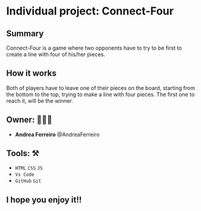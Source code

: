# Individual project: Connect-Four

## Summary
Connect-Four is a game where two opponents have to try to be first to create a line with four of his/her pieces.

## How it works
Both of players have to leave one of their pieces on the board, starting from the bottom to the top, trying to make a line with four pieces. The first one to reach it, will be the winner.

## Owner: 👩🏻‍💻

- **Andrea Ferreiro** @AndreaFerreiro

## Tools: ⚒️

- `HTML` `CSS` `JS`
- `Vs Code`
- `GitHub` `Git`

## I hope you enjoy it!!
